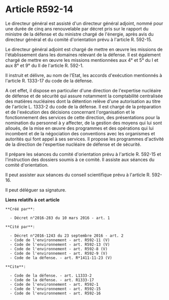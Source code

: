# Article R592-14

Le directeur général est assisté d'un directeur général adjoint, nommé pour une durée de cinq ans renouvelable par décret
pris sur le rapport du ministre de la défense et du ministre chargé de l'énergie, après avis du directeur général et du
comité d'orientation prévu à l'article R. 592-15. 

Le directeur général adjoint est chargé de mettre en œuvre les missions de l'établissement dans les domaines relevant de la
défense. Il est également chargé de mettre en œuvre les missions mentionnées aux 4° et 5° du I et aux 8° et 9° du II de
l'article R. 592-1. 

Il instruit et délivre, au nom de l'Etat, les accords d'exécution mentionnés à l'article R. 1333-17 du code de la défense. 

A cet effet, il dispose en particulier d'une direction de l'expertise nucléaire de défense et de sécurité qui assure
notamment la comptabilité centralisée des matières nucléaires dont la détention relève d'une autorisation au titre de
l'article L. 1333-2 du code de la défense. Il est chargé de la préparation et de l'exécution des décisions concernant
l'organisation et le fonctionnement des services de cette direction, des présentations pour la nomination du personnel à y
affecter, de la gestion des moyens qui lui sont alloués, de la mise en œuvre des programmes et des opérations qui lui
incombent et de la négociation des conventions avec les organismes et autorités qui font appel à ses services. Il propose les
programmes d'activité de la direction de l'expertise nucléaire de défense et de sécurité. 

Il prépare les séances du comité d'orientation prévu à l'article R. 592-15 et l'instruction des dossiers soumis à ce comité.
Il assiste aux séances du comité d'orientation. 

Il peut assister aux séances du conseil scientifique prévu à l'article R. 592-16. 

Il peut déléguer sa signature.

**Liens relatifs à cet article**

	**Créé par**:

	  - Décret n°2016-283 du 10 mars 2016 - art. 1

	**Cité par**:

	  - Décret n°2016-1243 du 23 septembre 2016 - art. 2
	  - Code de l'environnement - art. R592-11 (V)
	  - Code de l'environnement - art. R592-13 (V)
	  - Code de l'environnement - art. R592-8 (V)
	  - Code de l'environnement - art. R592-9 (V)
	  - Code de la défense. - art. R*1411-11-23 (V)

	**Cite**:

	  - Code de la défense. - art. L1333-2
	  - Code de la défense. - art. R1333-17
	  - Code de l'environnement - art. R592-1
	  - Code de l'environnement - art. R592-15
	  - Code de l'environnement - art. R592-16
